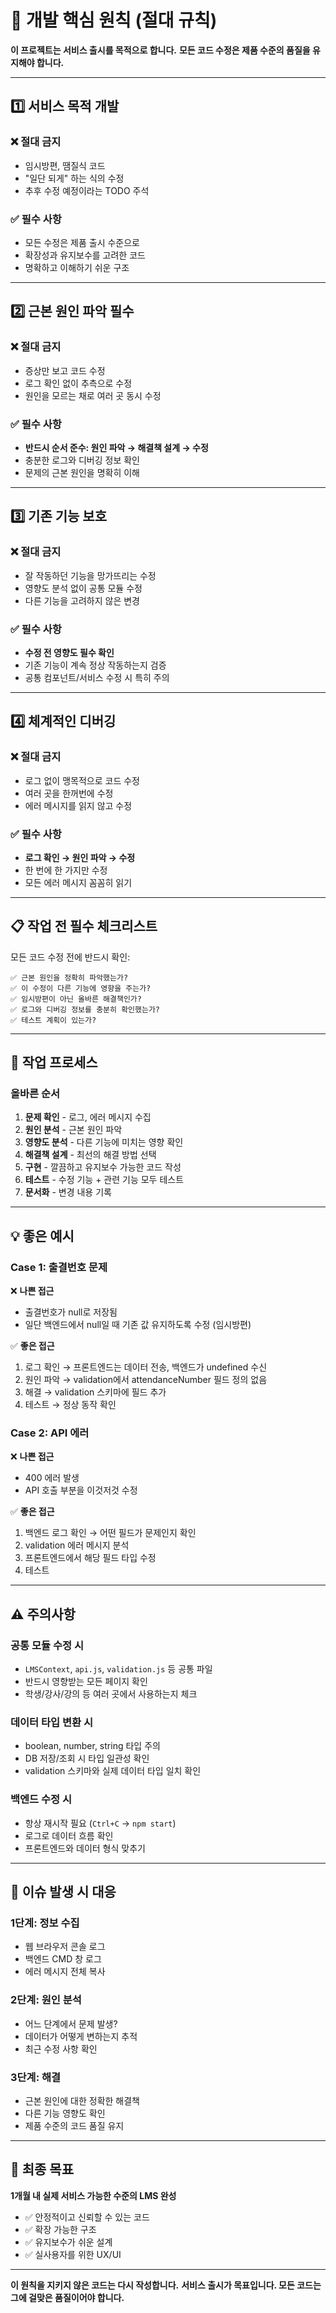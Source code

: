 # 🚨 개발 핵심 원칙 (절대 규칙)

**이 프로젝트는 서비스 출시를 목적으로 합니다.**
**모든 코드 수정은 제품 수준의 품질을 유지해야 합니다.**

---

## 1️⃣ 서비스 목적 개발

### ❌ 절대 금지
- 임시방편, 땜질식 코드
- "일단 되게" 하는 식의 수정
- 추후 수정 예정이라는 TODO 주석

### ✅ 필수 사항
- 모든 수정은 제품 출시 수준으로
- 확장성과 유지보수를 고려한 코드
- 명확하고 이해하기 쉬운 구조

---

## 2️⃣ 근본 원인 파악 필수

### ❌ 절대 금지
- 증상만 보고 코드 수정
- 로그 확인 없이 추측으로 수정
- 원인을 모르는 채로 여러 곳 동시 수정

### ✅ 필수 사항
- **반드시 순서 준수: 원인 파악 → 해결책 설계 → 수정**
- 충분한 로그와 디버깅 정보 확인
- 문제의 근본 원인을 명확히 이해

---

## 3️⃣ 기존 기능 보호

### ❌ 절대 금지
- 잘 작동하던 기능을 망가뜨리는 수정
- 영향도 분석 없이 공통 모듈 수정
- 다른 기능을 고려하지 않은 변경

### ✅ 필수 사항
- **수정 전 영향도 필수 확인**
- 기존 기능이 계속 정상 작동하는지 검증
- 공통 컴포넌트/서비스 수정 시 특히 주의

---

## 4️⃣ 체계적인 디버깅

### ❌ 절대 금지
- 로그 없이 맹목적으로 코드 수정
- 여러 곳을 한꺼번에 수정
- 에러 메시지를 읽지 않고 수정

### ✅ 필수 사항
- **로그 확인 → 원인 파악 → 수정**
- 한 번에 한 가지만 수정
- 모든 에러 메시지 꼼꼼히 읽기

---

## 📋 작업 전 필수 체크리스트

모든 코드 수정 전에 반드시 확인:

```
✅ 근본 원인을 정확히 파악했는가?
✅ 이 수정이 다른 기능에 영향을 주는가?
✅ 임시방편이 아닌 올바른 해결책인가?
✅ 로그와 디버깅 정보를 충분히 확인했는가?
✅ 테스트 계획이 있는가?
```

---

## 🔄 작업 프로세스

### 올바른 순서
1. **문제 확인** - 로그, 에러 메시지 수집
2. **원인 분석** - 근본 원인 파악
3. **영향도 분석** - 다른 기능에 미치는 영향 확인
4. **해결책 설계** - 최선의 해결 방법 선택
5. **구현** - 깔끔하고 유지보수 가능한 코드 작성
6. **테스트** - 수정 기능 + 관련 기능 모두 테스트
7. **문서화** - 변경 내용 기록

---

## 💡 좋은 예시

### Case 1: 출결번호 문제
❌ **나쁜 접근**
- 출결번호가 null로 저장됨
- 일단 백엔드에서 null일 때 기존 값 유지하도록 수정 (임시방편)

✅ **좋은 접근**
1. 로그 확인 → 프론트엔드는 데이터 전송, 백엔드가 undefined 수신
2. 원인 파악 → validation에서 attendanceNumber 필드 정의 없음
3. 해결 → validation 스키마에 필드 추가
4. 테스트 → 정상 동작 확인

### Case 2: API 에러
❌ **나쁜 접근**
- 400 에러 발생
- API 호출 부분을 이것저것 수정

✅ **좋은 접근**
1. 백엔드 로그 확인 → 어떤 필드가 문제인지 확인
2. validation 에러 메시지 분석
3. 프론트엔드에서 해당 필드 타입 수정
4. 테스트

---

## ⚠️ 주의사항

### 공통 모듈 수정 시
- `LMSContext`, `api.js`, `validation.js` 등 공통 파일
- 반드시 영향받는 모든 페이지 확인
- 학생/강사/강의 등 여러 곳에서 사용하는지 체크

### 데이터 타입 변환 시
- boolean, number, string 타입 주의
- DB 저장/조회 시 타입 일관성 확인
- validation 스키마와 실제 데이터 타입 일치 확인

### 백엔드 수정 시
- 항상 재시작 필요 (`Ctrl+C` → `npm start`)
- 로그로 데이터 흐름 확인
- 프론트엔드와 데이터 형식 맞추기

---

## 📝 이슈 발생 시 대응

### 1단계: 정보 수집
- 웹 브라우저 콘솔 로그
- 백엔드 CMD 창 로그
- 에러 메시지 전체 복사

### 2단계: 원인 분석
- 어느 단계에서 문제 발생?
- 데이터가 어떻게 변하는지 추적
- 최근 수정 사항 확인

### 3단계: 해결
- 근본 원인에 대한 정확한 해결책
- 다른 기능 영향도 확인
- 제품 수준의 코드 품질 유지

---

## 🎯 최종 목표

**1개월 내 실제 서비스 가능한 수준의 LMS 완성**

- ✅ 안정적이고 신뢰할 수 있는 코드
- ✅ 확장 가능한 구조
- ✅ 유지보수가 쉬운 설계
- ✅ 실사용자를 위한 UX/UI

---

**이 원칙을 지키지 않은 코드는 다시 작성합니다.**
**서비스 출시가 목표입니다. 모든 코드는 그에 걸맞은 품질이어야 합니다.**
